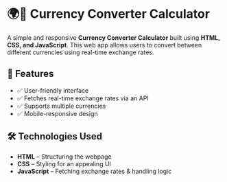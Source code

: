# 🌍💱 Currency Converter Calculator

A simple and responsive **Currency Converter Calculator** built using **HTML, CSS, and JavaScript**. This web app allows users to convert between different currencies using real-time exchange rates.

## 🚀 Features

- ✅ User-friendly interface
- ✅ Fetches real-time exchange rates via an API
- ✅ Supports multiple currencies
- ✅ Mobile-responsive design

## 🛠️ Technologies Used

- **HTML** – Structuring the webpage
- **CSS** – Styling for an appealing UI
- **JavaScript** – Fetching exchange rates & handling logic
